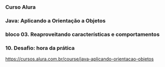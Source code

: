### Curso Alura
### Java: Aplicando a Orientação a Objetos
### bloco 03. Reaproveitando características e comportamentos
### 10. Desafio: hora da prática

https://cursos.alura.com.br/course/java-aplicando-orientacao-objetos
